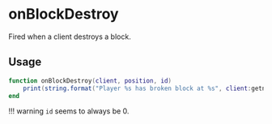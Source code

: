 # onBlockDestroy

Fired when a client destroys a block.

## Usage

```lua
function onBlockDestroy(client, position, id)
    print(string.format("Player %s has broken block at %s", client:getname(), position))
end
```

!!! warning
    ``id`` seems to always be 0.
